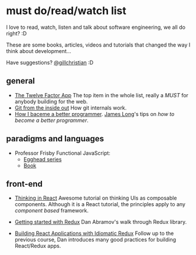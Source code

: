 # must do/read/watch list

I love to read, watch, listen and talk about software engineering, we all do right? :D

These are some books, articles, videos and tutorials that changed the way I think about development...

Have suggestions? [@gillchristian](https://twitter.com/gillchristian) :D

## general

- [The Twelve Factor App](https://12factor.net/) The top item in the whole list, really a *MUST* for anybody building for the web.
- [Git from the inside out](https://codewords.recurse.com/issues/two/git-from-the-inside-out) How git internals work.
- [How I baceme a better programmer](http://jlongster.com/How-I-Became-Better-Programmer). [James Long](https://twitter.com/jlongster)'s tips on _how to become a better programmer_.

## paradigms and languages

- Professor Frisby Functional JavaScript:
  - [Egghead series](https://egghead.io/courses/professor-frisby-introduces-composable-functional-javascript)
  - [Book](https://github.com/MostlyAdequate/mostly-adequate-guide)

## front-end

- [Thinking in React](https://facebook.github.io/react/docs/thinking-in-react.html) Awesome tutorial on thinking UIs as composable components. Although it is a React tutorial, the principles apply to any _component based_ framework.

- [Getting started with Redux](https://egghead.io/courses/getting-started-with-redux) Dan Abramov's walk through Redux library.

- [Building React Applications with Idiomatic Redux](https://egghead.io/courses/building-react-applications-with-idiomatic-redux) Follow up to the previous course, Dan introduces many good practices for building React/Redux apps.
